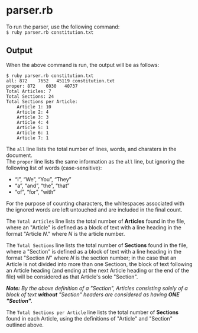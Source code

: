 # parser.rb
To run the parser, use the following command:  
`$ ruby parser.rb constitution.txt`
## Output
When the above command is run, the output will be as follows:
```
$ ruby parser.rb constitution.txt
all: 872    7652   45119 constitution.txt
proper: 872    6030   40737
Total Articles: 7
Total Sections: 24
Total Sections per Article:
    Article 1: 10
    Article 2: 4
    Article 3: 3
    Article 4: 4
    Article 5: 1
    Article 6: 1
    Article 7: 1
```
The `all` line lists the total number of lines, words, and charaters in the document.  
The `proper` line lists the same information as the `all` line, but ignoring the following list of words (case-sensitive):
- “I”, “We”, “You”, “They”
- “a”, “and”, “the”, “that”
- “of”, “for”, “with”

For the purpose of counting characters, the whitespaces associated with the ignored words are left untouched and are included in the final count.

The `Total Articles` line lists the total number of **Articles** found in the file, where an "Article" is defined as a block of text with a line heading in the format "Article *N*." where *N* is the article number.

The `Total Sections` line lists the total number of **Sections** found in the file, where a "Section" is defined as a block of text with a line heading in the format "Section *N*" where *N* is the section number; in the case that an Article is not divided into more than one Sectioon, the block of text following an Article heading (and ending at the next Article heading or the end of the file) will be considered as that Article's sole "Section".


_**Note:** By the above definition of a "Section", Articles consisting solely of a block of text **without** "Section" headers are considered as having **ONE "Section"**._

The `Total Sections per Article` line lists the total number of **Sections** found in each Article, using the definitions of "Article" and "Section" outlined above.
